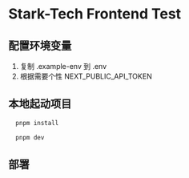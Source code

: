 # Stark-Tech Frontend Test

## 配置环境变量
1. 复制 .example-env 到 .env
2. 根据需要个性 NEXT_PUBLIC_API_TOKEN

## 本地起动项目
```bash
  pnpm install

  pnpm dev
```

## 部署